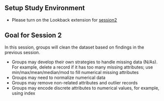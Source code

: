 ## Setup Study Environment

- Please turn on the Lookback extension for [session2](https://participate.lookback.io/sMqpJH?live)

## Goal for Session 2

In this session, groups will clean the dataset based on findings in the previous session.

- Groups may develop their own strategies to handle missing data (N/As). For example, delete a record if it has too many missing attributes; use min/max/mean/median/mod to fill numerical missing attributes
- Groups may need to normalize numerical data
- Groups may remove non-related attributes and outlier records
- Groups may encode discrete attributes to numerical values, for example, using index